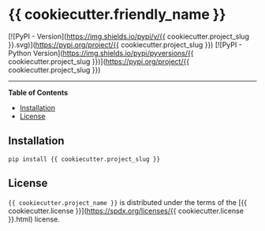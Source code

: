 # {{ cookiecutter.friendly_name }}

[![PyPI - Version](https://img.shields.io/pypi/v/{{ cookiecutter.project_slug }}.svg)](https://pypi.org/project/{{ cookiecutter.project_slug }})
[![PyPI - Python Version](https://img.shields.io/pypi/pyversions/{{ cookiecutter.project_slug }})](https://pypi.org/project/{{ cookiecutter.project_slug }})

-----

**Table of Contents**

- [Installation](#installation)
- [License](#license)

## Installation

```console
pip install {{ cookiecutter.project_slug }}
```

## License

`{{ cookiecutter.project_name }}` is distributed under the terms of the [{{ cookiecutter.license }}](https://spdx.org/licenses/{{ cookiecutter.license }}.html) license.
